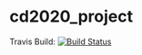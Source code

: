 # cd2020_project

Travis Build: [![Build Status](https://travis-ci.com/semperfidelis17/cd2020_project.svg?branch=master)](https://travis-ci.com/semperfidelis17/cd2020_project)
